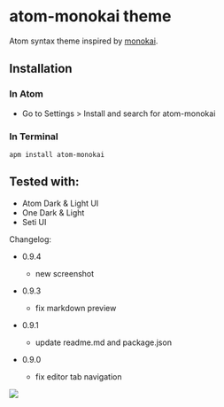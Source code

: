 # atom-monokai theme

Atom syntax theme inspired by [monokai](http://www.monokai.nl/blog/2006/07/15/textmate-color-theme/).

## Installation
### In Atom
 * Go to Settings > Install and search for atom-monokai

### In Terminal

```
apm install atom-monokai
```
## Tested with:
* Atom Dark & Light UI
* One Dark & Light
* Seti UI

Changelog:

* 0.9.4
  * new screenshot

* 0.9.3
  * fix markdown preview

* 0.9.1
  * update readme.md and package.json

* 0.9.0
  * fix editor tab navigation

![](https://raw.github.com/burntime/atom-monokai/master/screenshot.png)
